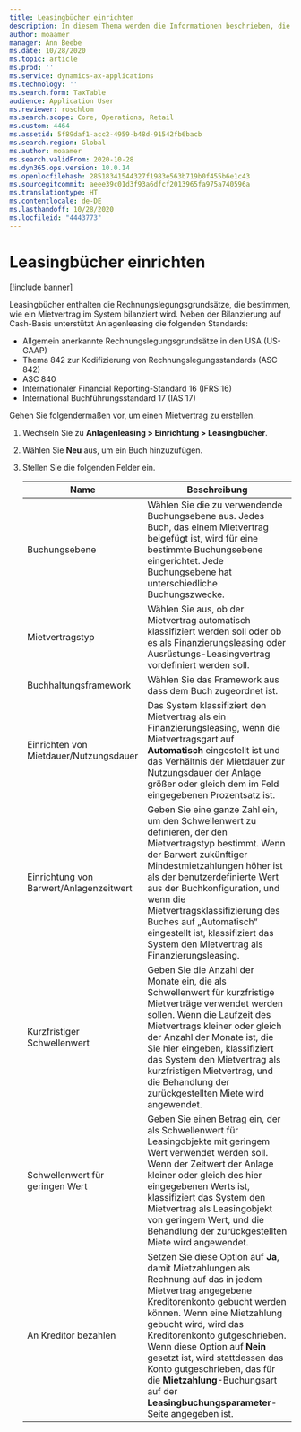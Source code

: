 ```yaml
---
title: Leasingbücher einrichten
description: In diesem Thema werden die Informationen beschrieben, die in Leasingbüchern verwaltet werden. Leasingbücher enthalten die Rechnungslegungsgrundsätze, die bestimmen, wie ein Mietvertrag im System bilanziert wird.
author: moaamer
manager: Ann Beebe
ms.date: 10/28/2020
ms.topic: article
ms.prod: ''
ms.service: dynamics-ax-applications
ms.technology: ''
ms.search.form: TaxTable
audience: Application User
ms.reviewer: roschlom
ms.search.scope: Core, Operations, Retail
ms.custom: 4464
ms.assetid: 5f89daf1-acc2-4959-b48d-91542fb6bacb
ms.search.region: Global
ms.author: moaamer
ms.search.validFrom: 2020-10-28
ms.dyn365.ops.version: 10.0.14
ms.openlocfilehash: 28518341544327f1983e563b719b0f455b6e1c43
ms.sourcegitcommit: aeee39c01d3f93a6dfcf2013965fa975a740596a
ms.translationtype: HT
ms.contentlocale: de-DE
ms.lasthandoff: 10/28/2020
ms.locfileid: "4443773"
---
```

# <a name="set-up-lease-books"></a>Leasingbücher einrichten

[!include [banner](../includes/banner.md)]

Leasingbücher enthalten die Rechnungslegungsgrundsätze, die bestimmen, wie ein Mietvertrag im System bilanziert wird. Neben der Bilanzierung auf Cash-Basis unterstützt Anlagenleasing die folgenden Standards:

- Allgemein anerkannte Rechnungslegungsgrundsätze in den USA (US-GAAP)
- Thema 842 zur Kodifizierung von Rechnungslegungsstandards (ASC 842)
- ASC 840
- Internationaler Financial Reporting-Standard 16 (IFRS 16)
- International Buchführungsstandard 17 (IAS 17)

Gehen Sie folgendermaßen vor, um einen Mietvertrag zu erstellen.

1. Wechseln Sie zu **Anlagenleasing \> Einrichtung \> Leasingbücher**.
2. Wählen Sie **Neu** aus, um ein Buch hinzuzufügen.
3. Stellen Sie die folgenden Felder ein.

    | Name                                     | Beschreibung |
    |------------------------------------------|-------------|
    | Buchungsebene                            | Wählen Sie die zu verwendende Buchungsebene aus. Jedes Buch, das einem Mietvertrag beigefügt ist, wird für eine bestimmte Buchungsebene eingerichtet. Jede Buchungsebene hat unterschiedliche Buchungszwecke. |
    | Mietvertragstyp                               | Wählen Sie aus, ob der Mietvertrag automatisch klassifiziert werden soll oder ob es als Finanzierungsleasing oder Ausrüstungs-Leasingvertrag vordefiniert werden soll. |
    | Buchhaltungsframework                     | Wählen Sie das Framework aus dass dem Buch zugeordnet ist. |
    | Einrichten von Mietdauer/Nutzungsdauer          | Das System klassifiziert den Mietvertrag als ein Finanzierungsleasing, wenn die Mietvertragsgart auf **Automatisch** eingestellt ist und das Verhältnis der Mietdauer zur Nutzungsdauer der Anlage größer oder gleich dem im Feld eingegebenen Prozentsatz ist.  |
    | Einrichtung von Barwert/Anlagenzeitwert   | Geben Sie eine ganze Zahl ein, um den Schwellenwert zu definieren, der den Mietvertragstyp bestimmt. Wenn der Barwert zukünftiger Mindestmietzahlungen höher ist als der benutzerdefinierte Wert aus der Buchkonfiguration, und wenn die Mietvertragsklassifizierung des Buches auf „Automatisch“ eingestellt ist, klassifiziert das System den Mietvertrag als Finanzierungsleasing. |
    | Kurzfristiger Schwellenwert                     | Geben Sie die Anzahl der Monate ein, die als Schwellenwert für kurzfristige Mietverträge verwendet werden sollen. Wenn die Laufzeit des Mietvertrags kleiner oder gleich der Anzahl der Monate ist, die Sie hier eingeben, klassifiziert das System den Mietvertrag als kurzfristigen Mietvertrag, und die Behandlung der zurückgestellten Miete wird angewendet. |
    | Schwellenwert für geringen Wert                      | Geben Sie einen Betrag ein, der als Schwellenwert für Leasingobjekte mit geringem Wert verwendet werden soll. Wenn der Zeitwert der Anlage kleiner oder gleich des hier eingegebenen Werts ist, klassifiziert das System den Mietvertrag als Leasingobjekt von geringem Wert, und die Behandlung der zurückgestellten Miete wird angewendet. |
    | An Kreditor bezahlen                            | Setzen Sie diese Option auf **Ja**, damit Mietzahlungen als Rechnung auf das in jedem Mietvertrag angegebene Kreditorenkonto gebucht werden können. Wenn eine Mietzahlung gebucht wird, wird das Kreditorenkonto gutgeschrieben. Wenn diese Option auf **Nein** gesetzt ist, wird stattdessen das Konto gutgeschrieben, das für die **Mietzahlung**-Buchungsart auf der **Leasingbuchungsparameter**-Seite angegeben ist. |
